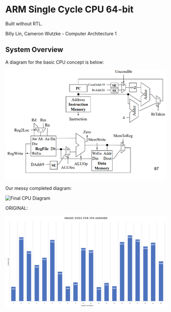 # ARM Single Cycle CPU 64-bit

Built without RTL.
 
Billy Lin, Cameron Wutzke - Computer Architecture 1

## System Overview
A diagram for the basic CPU concept is below:
<p align="left">
  <img src="https://github.com/billylin14/EE469_Labs/blob/master/Lab3/Basic_CPU_Diagram.PNG" width="700" title="Basic CPU Diagram">
</p>

Our messy completed diagram:
<p align="left">
  <img src="https://github.com/billylin14/EE469_Labs/blob/master/Lab3/Final_CPU_Diagram.PNG" width="700" title="Final CPU Diagram">
</p>

ORIGINAL:
<p align="left">
  <img src="https://github.com/AA-CubeSat-Team/soci_img/blob/master/misc/IMG_Sizes_640x480.png" width="700" title="Sizes for 640x480 JPG">
</p>
